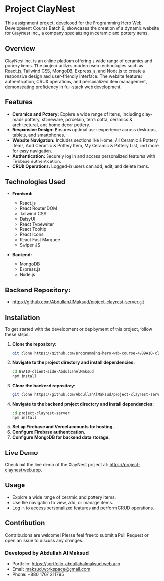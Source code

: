 # Project ClayNest

This assignment project, developed for the Programming Hero Web Development Course Batch 9, showcases the creation of a dynamic website for ClayNest Inc., a company specializing in ceramic and pottery items. 

## Overview

ClayNest Inc. is an online platform offering a wide range of ceramics and pottery items. The project utilizes modern web technologies such as React.js, Tailwind CSS, MongoDB, Express.js, and Node.js to create a responsive design and user-friendly interface. The website features authentication, CRUD operations, and personalized item management, demonstrating proficiency in full-stack web development.

## Features

- **Ceramics and Pottery:** Explore a wide range of items, including clay-made pottery, stoneware, porcelain, terra cotta, ceramics & architectural, and home decor pottery.
- **Responsive Design:** Ensures optimal user experience across desktops, tablets, and smartphones.
- **Website Navigation:** Includes sections like Home, All Ceramic & Pottery Items, Add Ceramic & Pottery Item, My Ceramic & Pottery List, and more for easy navigation.
- **Authentication:** Securely log in and access personalized features with Firebase authentication.
- **CRUD Operations:** Logged-in users can add, edit, and delete items.

## Technologies Used

- **Frontend:**
  - React.js
  - React Router DOM
  - Tailwind CSS
  - DaisyUI
  - React Typewriter
  - React Tooltip
  - React Icons
  - React Fast Marquee
  - Swiper JS

- **Backend:**
  - MongoDB
  - Express.js
  - Node.js

## Backend Repository:
  - https://github.com/AbdullahAlMaksud/project-claynest-server.git

## Installation

To get started with the development or deployment of this project, follow these steps:

1. **Clone the repository:**
   ```bash
   git clone https://github.com/programming-hero-web-course-4/B9A10-client-side-AbdullahAlMaksud.git


2. **Navigate to the project directory and install dependencies:**
    ```bash
    cd B9A10-client-side-AbdullahAlMaksud
    npm install

3. **Clone the backend repository:**
    ```bash
    git clone https://github.com/AbdullahAlMaksud/project-claynest-server.git

4. **Navigate to the backend project directory and install dependencies:**
    ```bash
    cd project-claynest-server
    npm install
    
5. **Set up Firebase and Vercel accounts for hosting.**
6. **Configure Firebase authentication.**
7. **Configure MongoDB for backend data storage.**

## Live Demo
Check out the live demo of the ClayNest project at: https://project-claynest.web.app.

## Usage
- Explore a wide range of ceramic and pottery items.
- Use the navigation to view, add, or manage items.
- Log in to access personalized features and perform CRUD operations.

## Contribution
Contributions are welcome! Please feel free to submit a Pull Request or open an issue to discuss any changes.

### Developed by Abdullah Al Maksud
- Portfolio: https://portfolio-abdullahalmaksud.web.app
- Email: maksud.workspace@gmail.com
- Phone: +880 1767 211795
